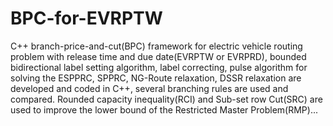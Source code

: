 # BPC-for-EVRPTW
C++ branch-price-and-cut(BPC) framework for electric vehicle routing problem with release time and due date(EVRPTW or EVRPRD), bounded bidirectional label setting algorithm, label correcting, pulse algorithm for solving the ESPPRC, SPPRC, NG-Route relaxation, DSSR relaxation are developed and coded in C++, several branching rules are used and compared. Rounded capacity inequality(RCI) and Sub-set row Cut(SRC) are used to improve the lower bound of the Restricted Master Problem(RMP)...
